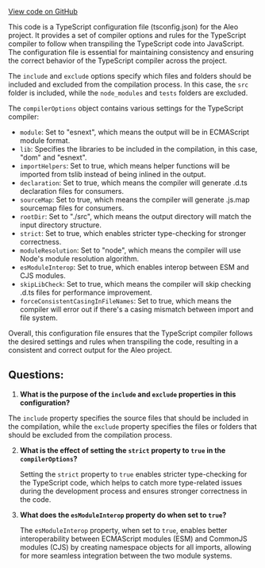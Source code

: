 [View code on GitHub](https://github.com/AleoHQ/aleo/sdk/tsconfig.json)

This code is a TypeScript configuration file (tsconfig.json) for the Aleo project. It provides a set of compiler options and rules for the TypeScript compiler to follow when transpiling the TypeScript code into JavaScript. The configuration file is essential for maintaining consistency and ensuring the correct behavior of the TypeScript compiler across the project.

The `include` and `exclude` options specify which files and folders should be included and excluded from the compilation process. In this case, the `src` folder is included, while the `node_modules` and `tests` folders are excluded.

The `compilerOptions` object contains various settings for the TypeScript compiler:

- `module`: Set to "esnext", which means the output will be in ECMAScript module format.
- `lib`: Specifies the libraries to be included in the compilation, in this case, "dom" and "esnext".
- `importHelpers`: Set to true, which means helper functions will be imported from tslib instead of being inlined in the output.
- `declaration`: Set to true, which means the compiler will generate .d.ts declaration files for consumers.
- `sourceMap`: Set to true, which means the compiler will generate .js.map sourcemap files for consumers.
- `rootDir`: Set to "./src", which means the output directory will match the input directory structure.
- `strict`: Set to true, which enables stricter type-checking for stronger correctness.
- `moduleResolution`: Set to "node", which means the compiler will use Node's module resolution algorithm.
- `esModuleInterop`: Set to true, which enables interop between ESM and CJS modules.
- `skipLibCheck`: Set to true, which means the compiler will skip checking .d.ts files for performance improvement.
- `forceConsistentCasingInFileNames`: Set to true, which means the compiler will error out if there's a casing mismatch between import and file system.

Overall, this configuration file ensures that the TypeScript compiler follows the desired settings and rules when transpiling the code, resulting in a consistent and correct output for the Aleo project.
## Questions: 
 1. **What is the purpose of the `include` and `exclude` properties in this configuration?**

   The `include` property specifies the source files that should be included in the compilation, while the `exclude` property specifies the files or folders that should be excluded from the compilation process.

2. **What is the effect of setting the `strict` property to `true` in the `compilerOptions`?**

   Setting the `strict` property to `true` enables stricter type-checking for the TypeScript code, which helps to catch more type-related issues during the development process and ensures stronger correctness in the code.

3. **What does the `esModuleInterop` property do when set to `true`?**

   The `esModuleInterop` property, when set to `true`, enables better interoperability between ECMAScript modules (ESM) and CommonJS modules (CJS) by creating namespace objects for all imports, allowing for more seamless integration between the two module systems.